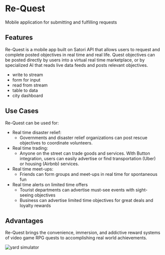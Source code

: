 # Re-Quest
Mobile application for submitting and fulfilling requests

## Features

Re-Quest is a mobile app built on Satori API that allows users to request and complete posted objectives in real time and real life. Quest objectives can be posted directly by users into a virtual real time marketplace, or by specialized AI that reads live data feeds and posts relevant objectives.

* write to stream
* form for input
* read from stream
* table to data
* city dashboard

## Use Cases

Re-Quest can be used for:
* Real time disaster relief:
  * Governments and disaster relief organizations can post rescue objectives to coordinate volunteers.
* Real time trading:
  * Anyone on the street can trade goods and services. With Button integration, users can easily advertise or find transportation (Uber) or housing (Airbnb) services.
* Real time meet-ups:
  * Friends can form groups and meet-ups in real time for spontaneous fun
* Real time alerts on limited time offers
  * Tourist departments can advertise must-see events with sight-seeing objectives
  * Business can advertise limited time objectives for great deals and loyalty rewards


## Advantages

Re-Quest brings the convenience, immersion, and addictive reward systems of video game RPG quests to accomplishing real world achievements.

![yard simulator](http://imgur.com/qP4DE0b)
